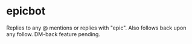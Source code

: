 # epicbot

Replies to any @ mentions or replies with "epic". Also follows back upon any follow. 
DM-back feature pending.